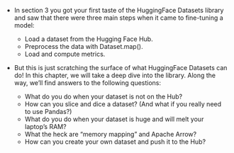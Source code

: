 - In section 3 you got your first taste of the HuggingFace Datasets library and saw that there were three main steps when it came to fine-tuning a model:
    - Load a dataset from the Hugging Face Hub.
    - Preprocess the data with Dataset.map().
    - Load and compute metrics.

- But this is just scratching the surface of what HuggingFace Datasets can do! In this chapter, we will take a deep dive into the library. Along the way, we’ll find answers to the following questions:
    - What do you do when your dataset is not on the Hub?
    - How can you slice and dice a dataset? (And what if you really need to use Pandas?)
    - What do you do when your dataset is huge and will melt your laptop’s RAM?
    - What the heck are “memory mapping” and Apache Arrow?
    - How can you create your own dataset and push it to the Hub?
